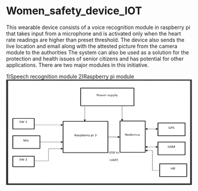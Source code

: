 # Women_safety_device_IOT
This wearable device consists of a voice recognition module in raspberry pi that takes input from a microphone and is activated only when the heart rate readings are higher than preset threshold. The device also sends the live location and email along with the attested picture from the camera module to the authorities The system can also be used as a solution for the protection and health issues of senior citizens and has potential for other applications.
There are two major modules in this initiative.

 1)Speech recognition module
 2)Raspberry pi module
![system_arch](https://github.com/lionelrodrigues/Women_safety_devicce_IOT/blob/main/images/system_architecture.png)

 
